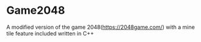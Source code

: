 # Game2048
A modified version of the game 2048(https://2048game.com/) with a mine tile feature included written in C++
